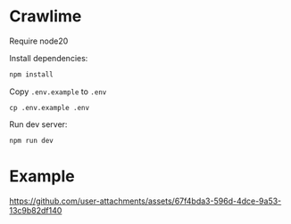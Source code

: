 # Crawlime

Require node20

Install dependencies:
```bash
npm install
```

Copy `.env.example` to `.env`
```
cp .env.example .env
```

Run dev server:
```bash
npm run dev
```

# Example

https://github.com/user-attachments/assets/67f4bda3-596d-4dce-9a53-13c9b82df140

